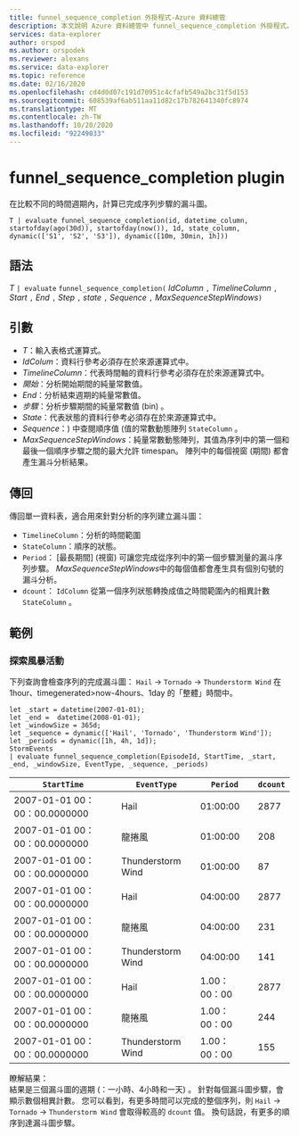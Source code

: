 ```yaml
---
title: funnel_sequence_completion 外掛程式-Azure 資料總管
description: 本文說明 Azure 資料總管中 funnel_sequence_completion 外掛程式。
services: data-explorer
author: orspod
ms.author: orspodek
ms.reviewer: alexans
ms.service: data-explorer
ms.topic: reference
ms.date: 02/16/2020
ms.openlocfilehash: cd4d0d07c191d70951c4cfafb549a2bc31f5d153
ms.sourcegitcommit: 608539af6ab511aa11d82c17b782641340fc8974
ms.translationtype: MT
ms.contentlocale: zh-TW
ms.lasthandoff: 10/20/2020
ms.locfileid: "92249033"
---
```

# <a name="funnel_sequence_completion-plugin"></a>funnel_sequence_completion plugin

在比較不同的時間週期內，計算已完成序列步驟的漏斗圖。

```kusto
T | evaluate funnel_sequence_completion(id, datetime_column, startofday(ago(30d)), startofday(now()), 1d, state_column, dynamic(['S1', 'S2', 'S3']), dynamic([10m, 30min, 1h]))
```

## <a name="syntax"></a>語法

*T* `| evaluate` `funnel_sequence_completion(` *IdColumn* `,` *TimelineColumn* `,` *Start* `,` *End* `,` *Step* `,` *state* `,` *Sequence* `,` *MaxSequenceStepWindows*`)`

## <a name="arguments"></a>引數

* *T*：輸入表格式運算式。
* *IdColum*：資料行參考必須存在於來源運算式中。
* *TimelineColumn*：代表時間軸的資料行參考必須存在於來源運算式中。
* *開始*：分析開始期間的純量常數值。
* *End*：分析結束週期的純量常數值。
* *步驟*：分析步驟期間的純量常數值 (bin) 。
* *State*：代表狀態的資料行參考必須存在於來源運算式中。
* *Sequence*：) 中查閱順序值 (值的常數動態陣列 `StateColumn` 。
* *MaxSequenceStepWindows*：純量常數動態陣列，其值為序列中的第一個和最後一個順序步驟之間的最大允許 timespan。 陣列中的每個視窗 (期間) 都會產生漏斗分析結果。

## <a name="returns"></a>傳回

傳回單一資料表，適合用來針對分析的序列建立漏斗圖：

* `TimelineColumn`：分析的時間範圍
* `StateColumn`：順序的狀態。
* `Period`： [最長期間] (視窗) 可讓您完成從序列中的第一個步驟測量的漏斗序列步驟。 *MaxSequenceStepWindows*中的每個值都會產生具有個別句號的漏斗分析。 
* `dcount`： `IdColumn` 從第一個序列狀態轉換成值之時間範圍內的相異計數 `StateColumn` 。

## <a name="examples"></a>範例

### <a name="exploring-storm-events"></a>探索風暴活動 

下列查詢會檢查序列的完成漏斗圖： `Hail`  ->  `Tornado`  ->  `Thunderstorm Wind` 在1hour、timegenerated>now-4hours、1day 的「整體」時間中。 

<!-- csl: https://help.kusto.windows.net:443/Samples -->
```kusto
let _start = datetime(2007-01-01);
let _end =  datetime(2008-01-01);
let _windowSize = 365d;
let _sequence = dynamic(['Hail', 'Tornado', 'Thunderstorm Wind']);
let _periods = dynamic([1h, 4h, 1d]);
StormEvents
| evaluate funnel_sequence_completion(EpisodeId, StartTime, _start, _end, _windowSize, EventType, _sequence, _periods) 
```

|`StartTime`|`EventType`|`Period`|`dcount`|
|---|---|---|---|
|2007-01-01 00：00：00.0000000|Hail|01:00:00|2877|
|2007-01-01 00：00：00.0000000|龍捲風|01:00:00|208|
|2007-01-01 00：00：00.0000000|Thunderstorm Wind|01:00:00|87|
|2007-01-01 00：00：00.0000000|Hail|04:00:00|2877|
|2007-01-01 00：00：00.0000000|龍捲風|04:00:00|231|
|2007-01-01 00：00：00.0000000|Thunderstorm Wind|04:00:00|141|
|2007-01-01 00：00：00.0000000|Hail|1.00：00：00|2877|
|2007-01-01 00：00：00.0000000|龍捲風|1.00：00：00|244|
|2007-01-01 00：00：00.0000000|Thunderstorm Wind|1.00：00：00|155|

瞭解結果：  
結果是三個漏斗圖的週期 (：一小時、4小時和一天) 。 針對每個漏斗圖步驟，會顯示數個相異計數。 您可以看到，有更多時間可以完成的整個序列，則 `Hail`  ->  `Tornado`  ->  `Thunderstorm Wind` 會取得較高的 `dcount` 值。 換句話說，有更多的順序到達漏斗圖步驟。

